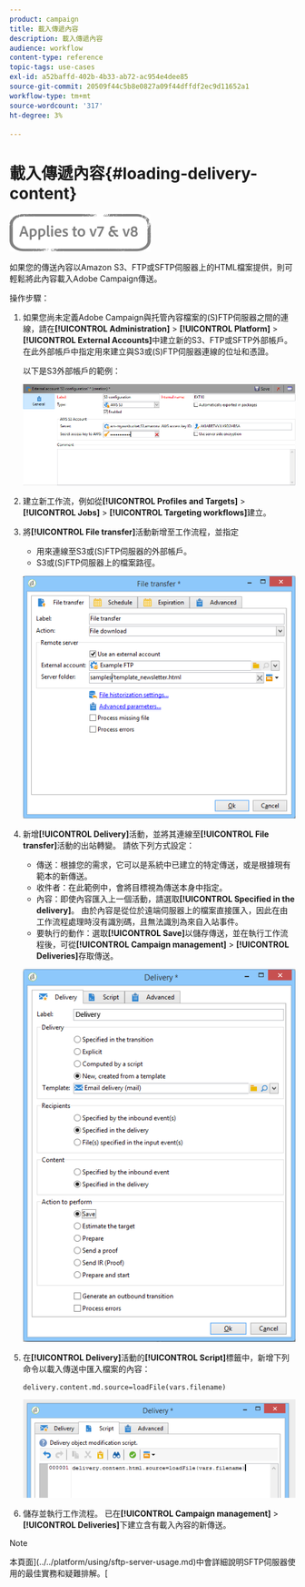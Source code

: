 ```yaml
---
product: campaign
title: 載入傳遞內容
description: 載入傳遞內容
audience: workflow
content-type: reference
topic-tags: use-cases
exl-id: a52baffd-402b-4b33-ab72-ac954e4dee85
source-git-commit: 20509f44c5b8e0827a09f44dffdf2ec9d11652a1
workflow-type: tm+mt
source-wordcount: '317'
ht-degree: 3%

---
```


# 載入傳遞內容{#loading-delivery-content}

![](../../assets/common.svg)

如果您的傳送內容以Amazon S3、FTP或SFTP伺服器上的HTML檔案提供，則可輕鬆將此內容載入Adobe Campaign傳送。

操作步驟：

1. 如果您尚未定義Adobe Campaign與托管內容檔案的(S)FTP伺服器之間的連線，請在&#x200B;**[!UICONTROL Administration]** > **[!UICONTROL Platform]** > **[!UICONTROL External Accounts]**&#x200B;中建立新的S3、FTP或SFTP外部帳戶。 在此外部帳戶中指定用來建立與S3或(S)FTP伺服器連線的位址和憑證。

   以下是S3外部帳戶的範例：

   ![](assets/delivery_loadcontent_filetransfertexamples3.png)

1. 建立新工作流，例如從&#x200B;**[!UICONTROL Profiles and Targets]** > **[!UICONTROL Jobs]** > **[!UICONTROL Targeting workflows]**&#x200B;建立。
1. 將&#x200B;**[!UICONTROL File transfer]**&#x200B;活動新增至工作流程，並指定

   * 用來連線至S3或(S)FTP伺服器的外部帳戶。
   * S3或(S)FTP伺服器上的檔案路徑。

   ![](assets/delivery_loadcontent_filetransfertexample.png)

1. 新增&#x200B;**[!UICONTROL Delivery]**&#x200B;活動，並將其連線至&#x200B;**[!UICONTROL File transfer]**&#x200B;活動的出站轉變。 請依下列方式設定：

   * 傳送：根據您的需求，它可以是系統中已建立的特定傳送，或是根據現有範本的新傳送。
   * 收件者：在此範例中，會將目標視為傳送本身中指定。
   * 內容：即使內容匯入上一個活動，請選取&#x200B;**[!UICONTROL Specified in the delivery]**。 由於內容是從位於遠端伺服器上的檔案直接匯入，因此在由工作流程處理時沒有識別碼，且無法識別為來自入站事件。
   * 要執行的動作：選取&#x200B;**[!UICONTROL Save]**&#x200B;以儲存傳送，並在執行工作流程後，可從&#x200B;**[!UICONTROL Campaign management]** > **[!UICONTROL Deliveries]**&#x200B;存取傳送。

   ![](assets/delivery_loadcontent_activityexample.png)

1. 在&#x200B;**[!UICONTROL Delivery]**&#x200B;活動的&#x200B;**[!UICONTROL Script]**&#x200B;標籤中，新增下列命令以載入傳送中匯入檔案的內容：

   ```
   delivery.content.md.source=loadFile(vars.filename)
   ```

   ![](assets/delivery_loadcontent_script.png)

1. 儲存並執行工作流程。 已在&#x200B;**[!UICONTROL Campaign management]** > **[!UICONTROL Deliveries]**&#x200B;下建立含有載入內容的新傳送。

>[!NOTE]
>
>本頁面](../../platform/using/sftp-server-usage.md)中會詳細說明SFTP伺服器使用的最佳實務和疑難排解。[

